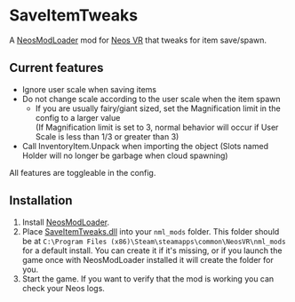 # SaveItemTweaks

A [NeosModLoader](https://github.com/zkxs/NeosModLoader) mod for [Neos VR](https://neos.com/) that tweaks for item save/spawn.

## Current features
- Ignore user scale when saving items
- Do not change scale according to the user scale when the item spawn
    - If you are usually fairy/giant sized, set the Magnification limit in the config to a larger value  
    (If Magnification limit is set to 3, normal behavior will occur if User Scale is less than 1/3 or greater than 3)
- Call InventoryItem.Unpack when importing the object (Slots named Holder will no longer be garbage when cloud spawning)

All features are toggleable in the config.

## Installation
1. Install [NeosModLoader](https://github.com/zkxs/NeosModLoader).
2. Place [SaveItemTweaks.dll](https://github.com/hantabaru1014/SaveItemTweaks/releases/latest/download/SaveItemTweaks.dll) into your `nml_mods` folder. This folder should be at `C:\Program Files (x86)\Steam\steamapps\common\NeosVR\nml_mods` for a default install. You can create it if it's missing, or if you launch the game once with NeosModLoader installed it will create the folder for you.
3. Start the game. If you want to verify that the mod is working you can check your Neos logs.
